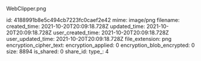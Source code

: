 WebClipper.png

id: 4188991b8e5c494cb7223fc0caef2e42
mime: image/png
filename: 
created_time: 2021-10-20T20:09:18.728Z
updated_time: 2021-10-20T20:09:18.728Z
user_created_time: 2021-10-20T20:09:18.728Z
user_updated_time: 2021-10-20T20:09:18.728Z
file_extension: png
encryption_cipher_text: 
encryption_applied: 0
encryption_blob_encrypted: 0
size: 8894
is_shared: 0
share_id: 
type_: 4